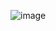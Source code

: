 ![image](https://github.com/vladboj/java-assignments/assets/67463644/3dea3c87-853d-4e11-b6d1-b36ccd6ceffb)
